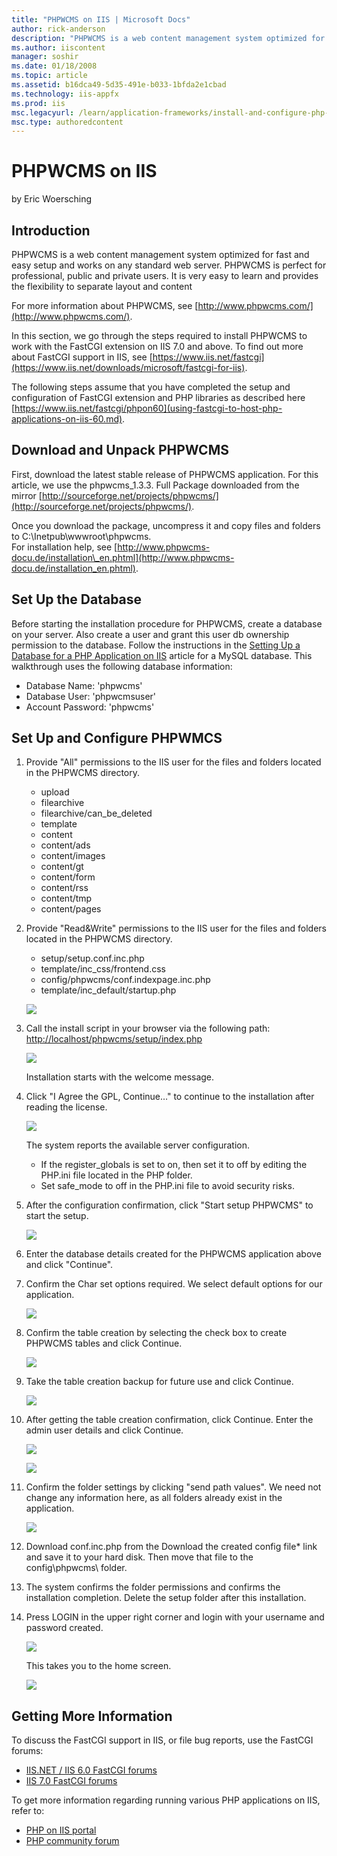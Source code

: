 ```yaml
---
title: "PHPWCMS on IIS | Microsoft Docs"
author: rick-anderson
description: "PHPWCMS is a web content management system optimized for fast and easy setup and works on any standard web server. PHPWCMS is perfect for professional, publi..."
ms.author: iiscontent
manager: soshir
ms.date: 01/18/2008
ms.topic: article
ms.assetid: b16dca49-5d35-491e-b033-1bfda2e1cbad
ms.technology: iis-appfx
ms.prod: iis
msc.legacyurl: /learn/application-frameworks/install-and-configure-php-applications-on-iis/phpwcms-on-iis
msc.type: authoredcontent
---
```

PHPWCMS on IIS
====================
by Eric Woersching

## Introduction

PHPWCMS is a web content management system optimized for fast and easy setup and works on any standard web server. PHPWCMS is perfect for professional, public and private users. It is very easy to learn and provides the flexibility to separate layout and content

For more information about PHPWCMS, see [http://www.phpwcms.com/](http://www.phpwcms.com/).

In this section, we go through the steps required to install PHPWCMS to work with the FastCGI extension on IIS 7.0 and above. To find out more about FastCGI support in IIS, see [https://www.iis.net/fastcgi](https://www.iis.net/downloads/microsoft/fastcgi-for-iis).

The following steps assume that you have completed the setup and configuration of FastCGI extension and PHP libraries as described here [https://www.iis.net/fastcgi/phpon60](using-fastcgi-to-host-php-applications-on-iis-60.md).

## Download and Unpack PHPWCMS

First, download the latest stable release of PHPWCMS application. For this article, we use the phpwcms\_1.3.3. Full Package downloaded from the mirror [http://sourceforge.net/projects/phpwcms/](http://sourceforge.net/projects/phpwcms/).

Once you download the package, uncompress it and copy files and folders to C:\Inetpub\wwwroot\phpwcms.  
For installation help, see [http://www.phpwcms-docu.de/installation\_en.phtml](http://www.phpwcms-docu.de/installation_en.phtml).

## Set Up the Database

Before starting the installation procedure for PHPWCMS, create a database on your server. Also create a user and grant this user db ownership permission to the database. Follow the instructions in the [Setting Up a Database for a PHP Application on IIS](../install-and-configure-php-on-iis/setting-up-a-database-for-a-php-application-on-iis.md) article for a MySQL database. This walkthrough uses the following database information:

- Database Name: 'phpwcms'
- Database User: 'phpwcmsuser'
- Account Password: 'phpwcms'

## Set Up and Configure PHPWMCS

1. Provide "All" permissions to the IIS user for the files and folders located in the PHPWCMS directory.  

    - upload
    - filearchive
    - filearchive/can\_be\_deleted
    - template
    - content
    - content/ads
    - content/images
    - content/gt
    - content/form
    - content/rss
    - content/tmp
    - content/pages
2. Provide "Read&amp;Write" permissions to the IIS user for the files and folders located in the PHPWCMS directory.  

    - setup/setup.conf.inc.php
    - template/inc\_css/frontend.css
    - config/phpwcms/conf.indexpage.inc.php
    - template/inc\_default/startup.php

    [![](phpwcms-on-iis/_static/image2.jpg)](phpwcms-on-iis/_static/image1.jpg)
3. Call the install script in your browser via the following path: [http://localhost/phpwcms/setup/index.php](http://localhost/phpwcms/setup/index.php)  

    [![](phpwcms-on-iis/_static/image4.jpg)](phpwcms-on-iis/_static/image3.jpg)

    Installation starts with the welcome message.
4. Click "I Agree the GPL, Continue…" to continue to the installation after reading the license.  

    [![](phpwcms-on-iis/_static/image6.jpg)](phpwcms-on-iis/_static/image5.jpg)

    The system reports the available server configuration.

    - If the register\_globals is set to on, then set it to off by editing the PHP.ini file located in the PHP folder.
    - Set safe\_mode to off in the PHP.ini file to avoid security risks.
5. After the configuration confirmation, click "Start setup PHPWCMS" to start the setup.  

    [![](phpwcms-on-iis/_static/image8.jpg)](phpwcms-on-iis/_static/image7.jpg)
6. Enter the database details created for the PHPWCMS application above and click "Continue".
7. Confirm the Char set options required. We select default options for our application.  

    [![](phpwcms-on-iis/_static/image10.jpg)](phpwcms-on-iis/_static/image9.jpg)
8. Confirm the table creation by selecting the check box to create PHPWCMS tables and click Continue.  

    [![](phpwcms-on-iis/_static/image12.jpg)](phpwcms-on-iis/_static/image11.jpg)
9. Take the table creation backup for future use and click Continue.  

    [![](phpwcms-on-iis/_static/image14.jpg)](phpwcms-on-iis/_static/image13.jpg)
10. After getting the table creation confirmation, click Continue. Enter the admin user details and click Continue.  

    [![](phpwcms-on-iis/_static/image16.jpg)](phpwcms-on-iis/_static/image15.jpg)

    [![](phpwcms-on-iis/_static/image18.jpg)](phpwcms-on-iis/_static/image17.jpg)
11. Confirm the folder settings by clicking "send path values". We need not change any information here, as all folders already exist in the application.  

    [![](phpwcms-on-iis/_static/image20.jpg)](phpwcms-on-iis/_static/image19.jpg)
12. Download conf.inc.php from the Download the created config file\* link and save it to your hard disk. Then move that file to the config\phpwcms\ folder.
13. The system confirms the folder permissions and confirms the installation completion. Delete the setup folder after this installation.
14. Press LOGIN in the upper right corner and login with your username and password created.  

    [![](phpwcms-on-iis/_static/image22.jpg)](phpwcms-on-iis/_static/image21.jpg)

    This takes you to the home screen.

    [![](phpwcms-on-iis/_static/image24.jpg)](phpwcms-on-iis/_static/image23.jpg)

## Getting More Information

To discuss the FastCGI support in IIS, or file bug reports, use the FastCGI forums:

- [IIS.NET / IIS 6.0 FastCGI forums](https://forums.iis.net/1103.aspx)
- [IIS 7.0 FastCGI forums](https://forums.iis.net/1104.aspx)

To get more information regarding running various PHP applications on IIS, refer to:

- [PHP on IIS portal](https://php.iis.net/)
- [PHP community forum](https://forums.iis.net/1102.aspx)